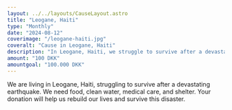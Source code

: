 ```yaml
---
layout: ../../layouts/CauseLayout.astro
title: "Leogane, Haiti"
type: "Monthly"
date: "2024-08-12"
coverimage: "/leogane-haiti.jpg"
coveralt: "Cause in Leogane, Haiti"
description: "In Leogane, Haiti, we struggle to survive after a devastating earthquake destroyed our community."
amount: "100 DKK"
amountgoal: "100.000 DKK"
---
```


We are living in Leogane, Haiti, struggling to survive after a devastating earthquake. We need food, clean water, medical care, and shelter. Your donation will help us rebuild our lives and survive this disaster.